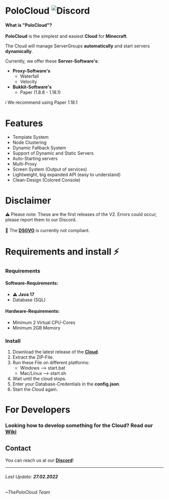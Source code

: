 # PoloCloud ![Discord](https://img.shields.io/discord/864929475108274237?label=Discord&logo=Discord&style=for-the-badge)


#### What is "PoloCloud"?
**PoloCloud** is the simplest and easiest **Cloud** for **Minecraft**.

The Cloud will manage ServerGroups **automatically** and start servers **dynamically**.

Currently, we offer these **Server-Software's**:
- **Proxy-Software's**
	- Waterfall
	- Velocity
- **Bukkit-Software's**
	- Paper (1.8.8 - 1.18.1)

:information_source: We recommend using Paper 1.18.1

# Features
- Template System
- Node Clustering
- Dynamic Fallback System
- Support of Dynamic and Static Servers
- Auto-Starting servers
- Multi-Proxy
- Screen System (Output of services)  
- Lightweight, big expanded API (easy to understand)
- Clean-Design (Colored Console)

# Disclaimer

:warning: Please note: These are the first releases of the V2. Errors could occur, please report them to our Discord.
<br>
<br>
:triangular_flag_on_post: The [**DSGVO**](https://dsgvo-gesetz.de) is currently not compliant.

# Requirements and install :zap:

### Requirements

#### Software-Requirements:
- :warning: **Java 17**
- Database (SQL)

#### Hardware-Requirements:
- Minimum 2 Virtual CPU-Cores
- Minimum 2GB Memory

### Install

1. Download the latest release of the [**Cloud**](https://github.com/PoloServices/PoloCloud/releases/latest/download/PoloCloud.zip).
2. Extract the ZIP-File.
3. Run these File on different platforms:
	- Windows --> start.bat
	- Mac/Linux --> start.sh
4. Wait until the cloud stops.
5. Enter your Database-Credentials in the **config.json**.
6. Start the Cloud again.

# For Developers

### Looking how to develop something for the Cloud? Read our [**Wiki**](https://github.com/PoloServices/PoloCloud/wiki/getStarted)

## Contact

You can reach us at our [**Discord**](https://discord.com/invite/2yDWH3VxKC)!

<hr>

###### Last Update: **27.02.2022**
###### ~ThePoloCloud Team
